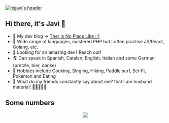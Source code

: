 [![itsjavi's header](https://user-images.githubusercontent.com/122741/111860840-7cd74500-894a-11eb-89ed-7f2485ff5b2e.png)](https://blog.itsjavi.com)


## Hi there, it's Javi 👋

- 🚨 My dev blog -> [Ther is No Place Like ::1](https://blog.itsjavi.com/)
- 🌱 Wide range of languages, mastered PHP but I often practise JS/React, Golang, etc.
- 🚀 Looking for an amazing dev? Reach out!
- 🌎 Can speak in Spanish, Catalan, English, Italian and some German (pretzle, bier, danke)
- 🙉 Hobbies include Cooking, Singing, Hiking, Paddle surf, Sci-Fi, Pokémon and Eating
- 💍 What do my friends constantly say about me? that I am husband material! 👨‍👨‍👧‍👧✨

## Some numbers

<div style="align:center;" align="center">
  <center>
    <img align="center" src="https://github-readme-stats.vercel.app/api/?username=itsjavi&theme=nord&show_icons=true&count_private=true" />
  </center>
</div>
